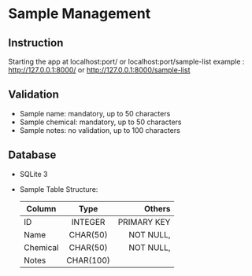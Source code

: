 Sample Management
=================

Instruction
-----------
Starting the app at localhost:port/ or localhost:port/sample-list
example : http://127.0.0.1:8000/ or http://127.0.0.1:8000/sample-list

Validation
----------
- Sample name: mandatory, up to 50 characters
- Sample chemical: mandatory, up to 50 characters
- Sample notes: no validation, up to 100 characters

Database
--------
- SQLite 3
- Sample Table Structure:

    | Column   |      Type     |   Others  |
    |----------|:-------------:|----------:|
    | ID       |INTEGER        |PRIMARY KEY|
    | Name     |CHAR(50)       |NOT NULL,  |
    | Chemical |CHAR(50)       |NOT NULL,  |
    | Notes    |CHAR(100)      |           |